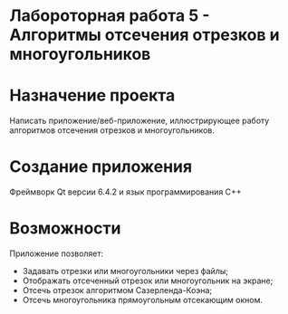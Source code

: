 # Лабороторная работа 5 - Алгоритмы отсечения отрезков и многоугольников

# Назначение проекта
Написать приложение/веб-приложение, иллюстрирующее работу алгоритмов
отсечения отрезков и многоугольников.
# Создание приложения
Фреймворк Qt версии 6.4.2 и язык программирования C++
# Возможности
Приложение позволяет:
- Задавать отрезки или многоугольники через файлы;
- Отображать отсеченный отрезок или многоугольник на экране;
- Отсечь отрезок алгоритмом Сазерленда-Коэна;
- Отсечь многоугольника прямоугольным отсекающим окном.